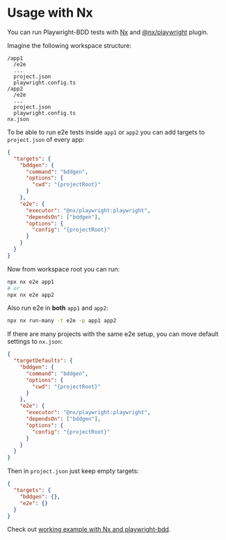 # Usage with Nx

You can run Playwright-BDD tests with [Nx](https://nx.dev) and [@nx/playwright](https://nx.dev/nx-api/playwright) plugin.

Imagine the following workspace structure:
```
/app1
  /e2e
  ...
  project.json
  playwright.config.ts
/app2
  /e2e
  ...
  project.json
  playwright.config.ts
nx.json
```

To be able to run e2e tests inside `app1` or `app2` you can add targets to `project.json` of every app: 
```json
{
  "targets": {
    "bddgen": {
      "command": "bddgen",
      "options": {
        "cwd": "{projectRoot}"
      }
    },
    "e2e": {
      "executor": "@nx/playwright:playwright",
      "dependsOn": ["bddgen"],
      "options": {
        "config": "{projectRoot}"
      }
    }
  }
}
```

Now from workspace root you can run:
```bash
npx nx e2e app1
# or
npx nx e2e app2
```
Also run e2e in **both** `app1` and `app2`:
```bash
npx nx run-many -t e2e -p app1 app2
```

If there are many projects with the same e2e setup, you can move default settings to `nx.json`:
```json
{
  "targetDefaults": {
    "bddgen": {
      "command": "bddgen",
      "options": {
        "cwd": "{projectRoot}"
      }
    },
    "e2e": {
      "executor": "@nx/playwright:playwright",
      "dependsOn": ["bddgen"],
      "options": {
        "config": "{projectRoot}"
      }
    }
  }
}
```
Then in `project.json` just keep empty targets:
```json
{
  "targets": {
    "bddgen": {},
    "e2e": {}
  }
}
```

Check out [working example with Nx and playwright-bdd](https://github.com/vitalets/playwright-bdd-example/tree/nx).